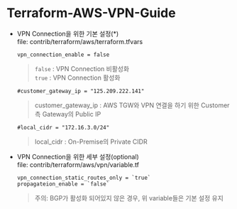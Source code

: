 # Terraform-AWS-VPN-Guide
- VPN Connection을 위한 기본 설정(*)  
  file: contrib/terraform/aws/terraform.tfvars
  ```
  vpn_connection_enable = false
  ```
  > `false` : VPN Connection 비활성화  
  > `true` : VPN Connection 활성화
  ```
  #customer_gateway_ip = "125.209.222.141"
  ```
  > customer_gateway_ip : AWS TGW와 VPN 연결을 하기 위한 Customer측 Gateway의 Public IP
  ```
  #local_cidr = "172.16.3.0/24"
  
  ```
  > local_cidr : On-Premise의 Private CIDR

- VPN Connection을 위한 세부 설정(optional)  
  file: contrib/terraform/aws/vpn/variable.tf  
  ```
  vpn_connection_static_routes_only = `true`
  propagateion_enable = `false`
  ```
  > 주의: BGP가 활성화 되어있지 않은 경우, 위 variable들은 기본 설정 유지
